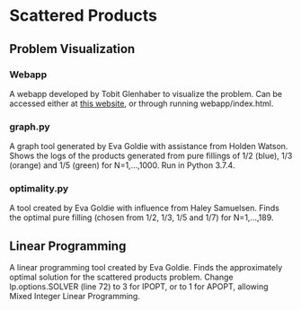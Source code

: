 # Scattered Products

## Problem Visualization

### Webapp

A webapp developed by Tobit Glenhaber to visualize the problem. Can be accessed either at [this website](https://web.mit.edu/tglenhab/www/scatteredProds.html), or through running webapp/index.html.

### graph.py

A graph tool generated by Eva Goldie with assistance from Holden Watson. Shows the logs of the products generated from pure fillings of 1/2 (blue), 1/3 (orange) and 1/5 (green) for N=1,...,1000. Run in Python 3.7.4.

### optimality.py

A tool created by Eva Goldie with influence from Haley Samuelsen. Finds the optimal pure filling (chosen from 1/2, 1/3, 1/5 and 1/7) for N=1,...,189. 

## Linear Programming

A linear programming tool created by Eva Goldie. Finds the approximately optimal solution for the scattered products problem. Change lp.options.SOLVER (line 72) to 3 for IPOPT, or to 1 for APOPT, allowing Mixed Integer Linear Programming.

